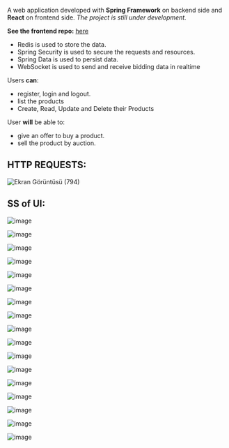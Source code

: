 A web application developed with **Spring Framework** on backend side and **React** on frontend side. 
*The project is still under development.*

**See the frontend repo:** [here](https://github.com/nhtY/bidding-frontend) 

* Redis is used to store the data. 
* Spring Security is used to secure the requests and resources. 
* Spring Data is used to persist data.
* WebSocket is used to send and receive bidding data in realtime

Users **can**:
* register, login and logout. 
* list the products
* Create, Read, Update and Delete their Products

User **will** be able to:
* give an offer to buy a product.
* sell the product by auction.

## HTTP REQUESTS:
![Ekran Görüntüsü (794)](https://github.com/nhtY/bidding-app/assets/89942570/b1800ea3-86ea-4d12-be5f-b215cd29efe3)

## SS of UI:

![image](https://github.com/nhtY/bidding-app/assets/89942570/08d4fbd5-2823-4bbb-aa6e-db4c160cfae5)

![image](https://github.com/nhtY/bidding-app/assets/89942570/99e1d353-6695-44ea-98e2-9cffa9d28509)

![image](https://github.com/nhtY/bidding-app/assets/89942570/81f29cb4-7700-4de7-a199-b55316fcce9e)

![image](https://github.com/nhtY/bidding-app/assets/89942570/5c5ab6be-1193-4493-81c6-8bce3ebeb32c)

![image](https://github.com/nhtY/bidding-app/assets/89942570/55cc0858-5204-4b18-9f5d-b793895a69d4)

![image](https://github.com/nhtY/bidding-app/assets/89942570/739ce9ef-b611-4eb0-b169-b7e013f7a1c0)

![image](https://github.com/nhtY/bidding-app/assets/89942570/a58e48ae-cfcc-467b-8749-590067a60d2b)

![image](https://github.com/nhtY/bidding-app/assets/89942570/d3748b65-7fca-4be5-806a-46a8022bb3a5)

![image](https://github.com/nhtY/bidding-app/assets/89942570/91853f80-2880-48eb-ac6b-2dbd10167799)

![image](https://github.com/nhtY/bidding-app/assets/89942570/daa9769b-10dc-46fd-ab0c-d081635c100c)

![image](https://github.com/nhtY/bidding-app/assets/89942570/3570f1b1-8178-44b2-be87-ef9ea5b718ed)

![image](https://github.com/nhtY/bidding-app/assets/89942570/e4a18c88-cb1c-4da4-9d4c-1f15d472b1ac)

![image](https://github.com/nhtY/bidding-app/assets/89942570/a1e43ced-b29c-4e55-927c-d5c7b5d92c04)

![image](https://github.com/nhtY/bidding-app/assets/89942570/bf3e3c49-433a-4592-afbe-bfdd9852075d)

![image](https://github.com/nhtY/bidding-app/assets/89942570/212145e8-0653-4f18-9804-8a747f15b4b9)

![image](https://github.com/nhtY/bidding-app/assets/89942570/317a60e8-46c9-4506-9141-0a65642cc75a)

![image](https://github.com/nhtY/bidding-app/assets/89942570/0f36c5b0-490b-46cd-a7e8-1506f32132e0)

